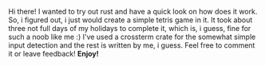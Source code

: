 Hi there!
I wanted to try out rust and have a quick look on how does it work. So, i figured out, i just would create a simple tetris game in it.
It took about three not full days of my holidays to complete it, which is, i guess, fine for such a noob like me :) 
I've used a crossterm crate for the somewhat simple input detection and the rest is written by me, i guess.
Feel free to comment it or leave feedback! 
**Enjoy!**
